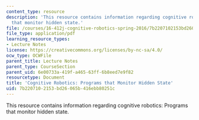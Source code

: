 ```yaml
---
content_type: resource
description: 'This resource contains information regarding cognitive robotics: Programs
  that monitor hidden state.'
file: /courses/16-412j-cognitive-robotics-spring-2016/7b2207102153bd26065b416ebb80251c_MIT16_412JS16_L2.pdf
file_type: application/pdf
learning_resource_types:
- Lecture Notes
license: https://creativecommons.org/licenses/by-nc-sa/4.0/
ocw_type: OCWFile
parent_title: Lecture Notes
parent_type: CourseSection
parent_uid: 6e00733a-419f-a465-63ff-6b8eed7e9f82
resourcetype: Document
title: 'Cognitive Robotics: Programs that Monitor Hidden State'
uid: 7b220710-2153-bd26-065b-416ebb80251c
---
```

This resource contains information regarding cognitive robotics: Programs that monitor hidden state.
